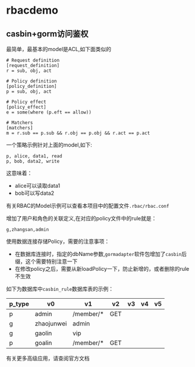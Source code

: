 # rbacdemo
## casbin+gorm访问鉴权


最简单，最基本的model是ACL,如下面类似的

```
# Request definition
[request_definition]
r = sub, obj, act

# Policy definition
[policy_definition]
p = sub, obj, act

# Policy effect
[policy_effect]
e = some(where (p.eft == allow))

# Matchers
[matchers]
m = r.sub == p.sub && r.obj == p.obj && r.act == p.act

```

一个策略示例针对上面的model,如下:
```
p, alice, data1, read
p, bob, data2, write
```

这意味着：
- alice可以读取data1
- bob可以写data2

有关RBAC的Model示例可以查看本项目中的配置文件`.rbac/rbac.conf`

增加了用户和角色的关联定义,在对应的policy文件中的rule就是：

`g,zhangsan,admin`


使用数据连接存储Policy，需要的注意事项：
- 在数据库连接时，指定的dbName参数,`gormadapter`软件包增加了`casbin`后缀，这个需要特别注意一下
- 在修改policy之后，需要从新loadPolicy一下，防止新增的，或者删除的rule不生效



如下为数据库中`casbin_rule`数据库表的示例：


| p_type | v0 | v1| v2| v3 | v4 | v5|
|------|------|-----|------|----|------|---|
| p | admin | /member/* | GET | | | |
| g | zhaojunwei | admin | | | | |
| g | gaolin | vip | | | | | 
| p | goalin | /member/* | GET | | | |



有关更多高级应用，请查阅官方文档
